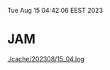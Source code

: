 Tue Aug 15 04:42:06 EEST 2023
# JAM
<a href='./cache/202308/15_04.log'>./cache/202308/15_04.log</a>
